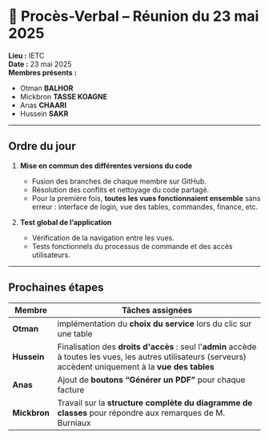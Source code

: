 
# 📄 Procès-Verbal – Réunion du 23 mai 2025

**Lieu :** IETC  
**Date :** 23 mai 2025  
**Membres présents :**
- Otman **BALHOR**
- Mickbron **TASSE KOAGNE**
- Anas **CHAARI**
- Hussein **SAKR**

---

## Ordre du jour

1. **Mise en commun des différentes versions du code**  
   - Fusion des branches de chaque membre sur GitHub.
   - Résolution des conflits et nettoyage du code partagé.
   - Pour la première fois, **toutes les vues fonctionnaient ensemble** sans erreur : interface de login, vue des tables, commandes, finance, etc.

2. **Test global de l’application**  
   - Vérification de la navigation entre les vues.
   - Tests fonctionnels du processus de commande et des accès utilisateurs.

---

## Prochaines étapes

| Membre        | Tâches assignées |
|---------------|------------------|
| **Otman**     |  implémentation du **choix du service** lors du clic sur une table |
| **Hussein**   | Finalisation des **droits d'accès** : seul l'**admin** accède à toutes les vues, les autres utilisateurs (serveurs) accèdent uniquement à la **vue des tables** |
| **Anas**      | Ajout de **boutons “Générer un PDF”** pour chaque facture |
| **Mickbron**  | Travail sur la **structure complète du diagramme de classes** pour répondre aux remarques de M. Burniaux |

